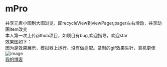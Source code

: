 # mPro
共享元素小图到大图浏览，即recycleView到viewPager,pager左右滑动，共享动画item改变<br>
本人第一次上传github项目，如项目有bug,欢迎指导。欢迎star<br>
效果图如下：<br>
因为是效果展示，模拟器上运行。没有做适配。录制的gif效果失针，真机更佳<br>
![image](https://github.com/lihangleo2/mPro/blob/master/54gifd.gif)<br>
[我的博客](https://blog.csdn.net/leol_2/article/details/80198306)  
